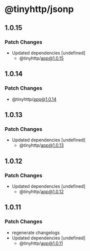 # @tinyhttp/jsonp

## 1.0.15

### Patch Changes

- Updated dependencies [undefined]
  - @tinyhttp/app@1.0.15

## 1.0.14

### Patch Changes

- @tinyhttp/app@1.0.14

## 1.0.13

### Patch Changes

- Updated dependencies [undefined]
  - @tinyhttp/app@1.0.13

## 1.0.12

### Patch Changes

- Updated dependencies [undefined]
  - @tinyhttp/app@1.0.12

## 1.0.11

### Patch Changes

- regenerate changelogs
- Updated dependencies [undefined]
  - @tinyhttp/app@1.0.11
